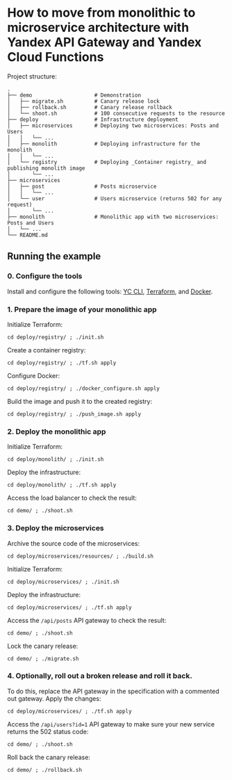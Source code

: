 # How to move from monolithic to microservice architecture with Yandex API Gateway and Yandex Cloud Functions

Project structure:  

    .
    ├── demo                    # Demonstration 
    │   ├── migrate.sh          # Canary release lock
    │   ├── rollback.sh         # Canary release rollback
    │   └── shoot.sh            # 100 consecutive requests to the resource 
    ├── deploy                  # Infrastructure deployment
    │   ├── microservices       # Deploying two microservices: Posts and Users
    │   │   └── ...
    │   ├── monolith            # Deploying infrastructure for the monolith
    │   │   └── ...
    │   └── registry            # Deploying _Container registry_ and publishing monolith image
    │       └── ...
    ├── microservices
    │   ├── post                # Posts microservice
    │   │   └── ...
    │   └── user                # Users microservice (returns 502 for any request)
    │       └── ...
    ├── monolith                # Monolithic app with two microservices: Posts and Users
    │   └── ...
    └── README.md    

## Running the example
### 0. Configure the tools
Install and configure the following tools: [YC CLI](https://cloud.yandex.ru/docs/cli/quickstart#install), [Terraform](https://cloud.yandex.ru/docs/tutorials/infrastructure-management/terraform-quickstart#install-terraform), and [Docker](https://cloud.yandex.ru/blog/posts/2022/03/docker-containers).
### 1. Prepare the image of your monolithic app
Initialize Terraform:
```shell
cd deploy/registry/ ; ./init.sh
```
Create a container registry:
```shell
cd deploy/registry/ ; ./tf.sh apply
```
Configure Docker:
```shell
cd deploy/registry/ ; ./docker_configure.sh apply
```
Build the image and push it to the created registry:
```shell
cd deploy/registry/ ; ./push_image.sh apply
```
### 2. Deploy the monolithic app
Initialize Terraform:
```shell
cd deploy/monolith/ ; ./init.sh
```
Deploy the infrastructure:
```shell
cd deploy/monolith/ ; ./tf.sh apply
```
Access the load balancer to check the result:
```shell
cd demo/ ; ./shoot.sh
```
### 3. Deploy the microservices
Archive the source code of the microservices:
```shell
cd deploy/microservices/resources/ ; ./build.sh
```
Initialize Terraform:
```shell
cd deploy/microservices/ ; ./init.sh
```
Deploy the infrastructure:
```shell
cd deploy/microservices/ ; ./tf.sh apply
```
Access the `/api/posts` API gateway to check the result:
```shell
cd demo/ ; ./shoot.sh
```
Lock the canary release:
```shell
cd demo/ ; ./migrate.sh
```
### 4. Optionally, roll out a broken release and roll it back.
To do this, replace the API gateway in the specification with a commented out gateway. Apply the changes: 
```shell
cd deploy/microservices/ ; ./tf.sh apply
```
Access the `/api/users?id=1` API gateway to make sure your new service returns the 502 status code:
```shell
cd demo/ ; ./shoot.sh
```
Roll back the canary release:
```shell
cd demo/ ; ./rollback.sh
```
